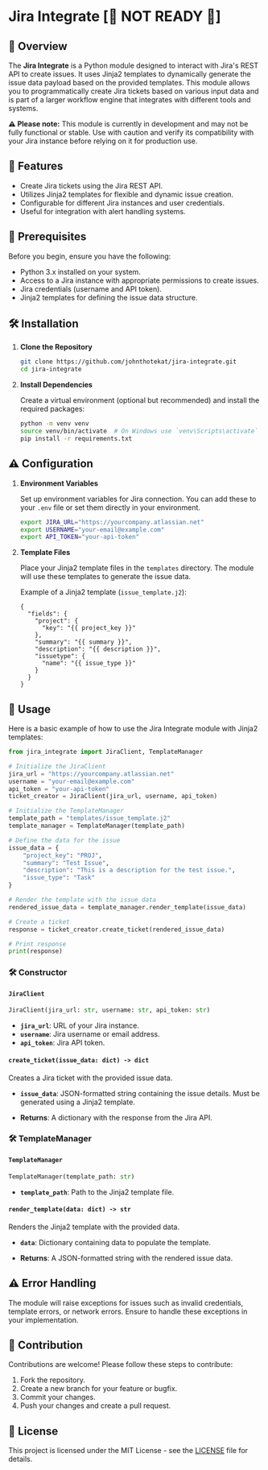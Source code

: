 # Jira Integrate [🚧 NOT READY 🚧]

## 🚨 Overview

The **Jira Integrate** is a Python module designed to interact with Jira's REST API to create issues. It uses Jinja2 templates to dynamically generate the issue data payload based on the provided templates. This module allows you to programmatically create Jira tickets based on various input data and is part of a larger workflow engine that integrates with different tools and systems.

**⚠️ Please note:** This module is currently in development and may not be fully functional or stable. Use with caution and verify its compatibility with your Jira instance before relying on it for production use.

## 🔧 Features

- Create Jira tickets using the Jira REST API.
- Utilizes Jinja2 templates for flexible and dynamic issue creation.
- Configurable for different Jira instances and user credentials.
- Useful for integration with alert handling systems.

## 🚧 Prerequisites

Before you begin, ensure you have the following:

- Python 3.x installed on your system.
- Access to a Jira instance with appropriate permissions to create issues.
- Jira credentials (username and API token).
- Jinja2 templates for defining the issue data structure.

## 🛠️ Installation

1. **Clone the Repository**

   ```bash
   git clone https://github.com/johnthotekat/jira-integrate.git
   cd jira-integrate
   ```

2. **Install Dependencies**

   Create a virtual environment (optional but recommended) and install the required packages:

   ```bash
   python -m venv venv
   source venv/bin/activate  # On Windows use `venv\Scripts\activate`
   pip install -r requirements.txt
   ```

## ⚠️ Configuration

1. **Environment Variables**

   Set up environment variables for Jira connection. You can add these to your `.env` file or set them directly in your environment.

   ```bash
   export JIRA_URL="https://yourcompany.atlassian.net"
   export USERNAME="your-email@example.com"
   export API_TOKEN="your-api-token"
   ```

2. **Template Files**

   Place your Jinja2 template files in the `templates` directory. The module will use these templates to generate the issue data.

   Example of a Jinja2 template (`issue_template.j2`):

   ```jinja2
   {
     "fields": {
       "project": {
         "key": "{{ project_key }}"
       },
       "summary": "{{ summary }}",
       "description": "{{ description }}",
       "issuetype": {
         "name": "{{ issue_type }}"
       }
     }
   }
   ```

## 🚀 Usage

Here is a basic example of how to use the Jira Integrate module with Jinja2 templates:

```python
from jira_integrate import JiraClient, TemplateManager

# Initialize the JiraClient
jira_url = "https://yourcompany.atlassian.net"
username = "your-email@example.com"
api_token = "your-api-token"
ticket_creator = JiraClient(jira_url, username, api_token)

# Initialize the TemplateManager
template_path = "templates/issue_template.j2"
template_manager = TemplateManager(template_path)

# Define the data for the issue
issue_data = {
    "project_key": "PROJ",
    "summary": "Test Issue",
    "description": "This is a description for the test issue.",
    "issue_type": "Task"
}

# Render the template with the issue data
rendered_issue_data = template_manager.render_template(issue_data)

# Create a ticket
response = ticket_creator.create_ticket(rendered_issue_data)

# Print response
print(response)
```

### 🛠️ Constructor

#### `JiraClient`

```python
JiraClient(jira_url: str, username: str, api_token: str)
```

- **`jira_url`**: URL of your Jira instance.
- **`username`**: Jira username or email address.
- **`api_token`**: Jira API token.

#### `create_ticket(issue_data: dict) -> dict`

Creates a Jira ticket with the provided issue data.

- **`issue_data`**: JSON-formatted string containing the issue details. Must be generated using a Jinja2 template.

- **Returns**: A dictionary with the response from the Jira API.

### 🛠️ TemplateManager

#### `TemplateManager`

```python
TemplateManager(template_path: str)
```

- **`template_path`**: Path to the Jinja2 template file.

#### `render_template(data: dict) -> str`

Renders the Jinja2 template with the provided data.

- **`data`**: Dictionary containing data to populate the template.

- **Returns**: A JSON-formatted string with the rendered issue data.

## ⚠️ Error Handling

The module will raise exceptions for issues such as invalid credentials, template errors, or network errors. Ensure to handle these exceptions in your implementation.

## 🤝 Contribution

Contributions are welcome! Please follow these steps to contribute:

1. Fork the repository.
2. Create a new branch for your feature or bugfix.
3. Commit your changes.
4. Push your changes and create a pull request.

## 📜 License

This project is licensed under the MIT License - see the [LICENSE](LICENSE) file for details.